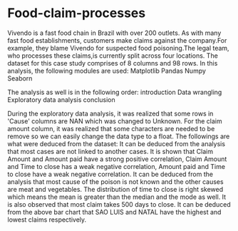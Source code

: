 # Food-claim-processes
Vivendo is a fast food chain in Brazil with over 200 outlets. As with many fast food establishments, customers make claims against the company.For example, they blame Vivendo for suspected food poisoning.The legal team, who processes these claims,is currently split across four locations. The dataset for this case study comprises of 8 columns and 98 rows. In this analysis, the following modules are used:
Matplotlib
Pandas
Numpy
Seaborn

The analysis as well is in the following order:
introduction
Data wrangling
Exploratory data analysis
conclusion

During the exploratory data analysis, it was realized that some rows in 'Cause' columns are NAN which was changed to Unknown. For the claim amount column, it was realized that some characters are needed to be remove so we can easily change the data type to a float. 
The followings are what were deduced from the dataset:
It can be deduced from the analysis that most cases are not linked to another cases.
It is shown that Claim Amount and Amount paid have a strong positive correlation, Claim Amount and Time to close has a weak negative correlation, Amount paid and Time to close have a weak negative correlation.
It can be deduced from the analysis that most cause of the poison is not known and the other causes are meat and vegetables.
The distribution of time to close is right skewed which means the mean is greater than the median and the mode as well. It is also observed that most claim takes 500 days to close.
It can be deduced from the above bar chart that SAO LUIS and NATAL have the highest and lowest claims respectively.
